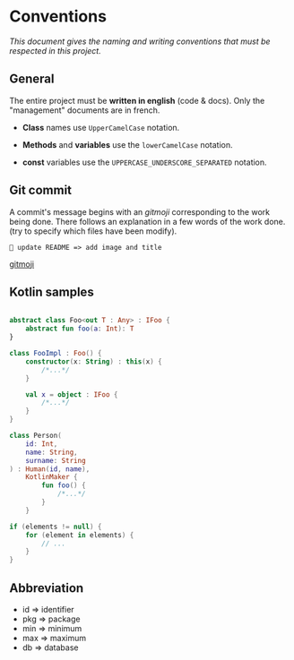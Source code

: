 # Conventions

_This document gives the naming and writing conventions that must be respected in this project._

## General

The entire project must be **written in english** (code & docs). Only the "management" documents are in french.

- **Class** names use `UpperCamelCase` notation.

- **Methods** and **variables** use the `lowerCamelCase` notation.

- **const** variables use the `UPPERCASE_UNDERSCORE_SEPARATED` notation.

## Git commit

A commit's message begins with an _gitmoji_ corresponding to the work being done. There follows an explanation in a few words of the work done. (try to specify which files have been modify).

```
📝 update README => add image and title
```

[gitmoji](https://gitmoji.dev/)

## Kotlin samples

```kotlin

abstract class Foo<out T : Any> : IFoo {
    abstract fun foo(a: Int): T
}

class FooImpl : Foo() {
    constructor(x: String) : this(x) { 
        /*...*/ 
    }

    val x = object : IFoo { 
        /*...*/ 
    }
}

class Person(
    id: Int,
    name: String,
    surname: String
) : Human(id, name),
    KotlinMaker {
        fun foo() { 
            /*...*/ 
        }
    }

if (elements != null) {
    for (element in elements) {
        // ...
    }
}
```

## Abbreviation

- id => identifier
- pkg => package
- min => minimum
- max => maximum
- db => database

